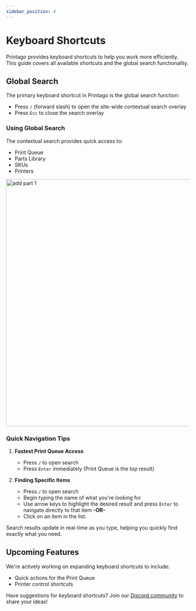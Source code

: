 ```yaml
---
sidebar_position: 4
---
```


# Keyboard Shortcuts

Printago provides keyboard shortcuts to help you work more efficiently. This guide covers all available shortcuts and the global search functionality.

## Global Search

The primary keyboard shortcut in Printago is the global search function:

- Press `/` (forward slash) to open the site-wide contextual search overlay
- Press `Esc` to close the search overlay

### Using Global Search

The contextual search provides quick access to:
- Print Queue
- Parts Library
- SKUs
- Printers

<img src="/img/context_search.gif" width="675" alt="add part 1" />

### Quick Navigation Tips

1. **Fastest Print Queue Access**
   - Press `/` to open search
   - Press `Enter` immediately (Print Queue is the top result)

2. **Finding Specific Items**
   - Press `/` to open search
   - Begin typing the name of what you're looking for
   - Use arrow keys to highlight the desired result and press `Enter` to navigate directly to that item **-OR-**
   - Click on an item in the list.

Search results update in real-time as you type, helping you quickly find exactly what you need.

## Upcoming Features

We're actively working on expanding keyboard shortcuts to include:

- Quick actions for the Print Queue
- Printer control shortcuts

Have suggestions for keyboard shortcuts? Join our [Discord community](https://discord.gg/RCFA2u99De) to share your ideas!